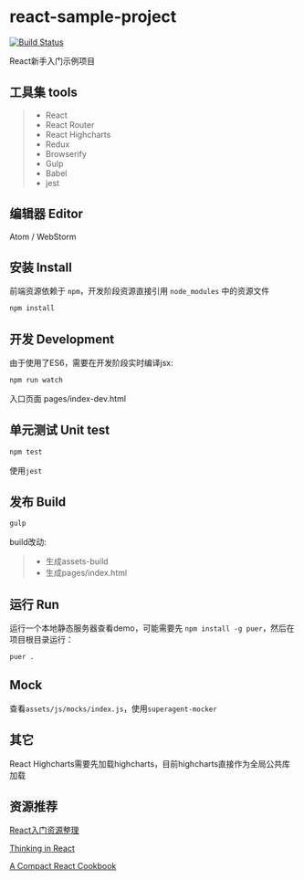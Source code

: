 # react-sample-project

[![Build Status](https://semaphoreci.com/api/v1/projects/309edeb5-1aba-4b9c-ad8b-f12f196d4c43/628496/badge.svg)](https://semaphoreci.com/damngoto/react-sample-project)

React新手入门示例项目

## 工具集 tools

> * React
> * React Router
> * React Highcharts
> * Redux
> * Browserify
> * Gulp
> * Babel
> * jest

## 编辑器 Editor

Atom / WebStorm

## 安装 Install

前端资源依赖于 `npm`，开发阶段资源直接引用 `node_modules` 中的资源文件

```bash
npm install
```

## 开发 Development

由于使用了ES6，需要在开发阶段实时编译jsx:

```bash
npm run watch
```

入口页面 pages/index-dev.html

## 单元测试 Unit test

```bash
npm test
```

使用`jest`

## 发布 Build

```bash
gulp
```

build改动:

> * 生成assets-build
> * 生成pages/index.html

## 运行 Run

运行一个本地静态服务器查看demo，可能需要先 `npm install -g puer`，然后在项目根目录运行：

```bash
puer .
```

## Mock

查看`assets/js/mocks/index.js`，使用`superagent-mocker`

## 其它

React Highcharts需要先加载highcharts，目前highcharts直接作为全局公共库加载

## 资源推荐

[React入门资源整理](https://github.com/simongfxu/simongfxu.github.com/issues/21)

[Thinking in React](https://facebook.github.io/react/docs/thinking-in-react.html)

[A Compact React Cookbook](https://blog.oyanglul.us/javascript/react-cookbook-mini.html)
